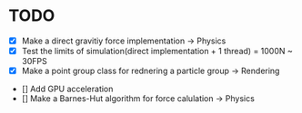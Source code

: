 # TODO

- [x] Make a direct gravitiy force implementation -> Physics
- [x] Test the limits of simulation(direct implementation + 1 thread) = 1000N ~ 30FPS
- [x] Make a point group class for rednering a particle group -> Rendering
- [] Add GPU acceleration
- [] Make a Barnes-Hut algorithm for force calulation -> Physics



